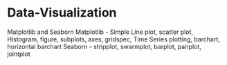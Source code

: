 # Data-Visualization
Matplotlib and Seaborn
Matplotlib - Simple Line plot, scatter plot, Histogram, figure, subplots, axes, gridspec, Time Series plotting, barchart, horizontal barchart
Seaborn - stripplot, swarmplot, barplot, pairplot, jointplot
